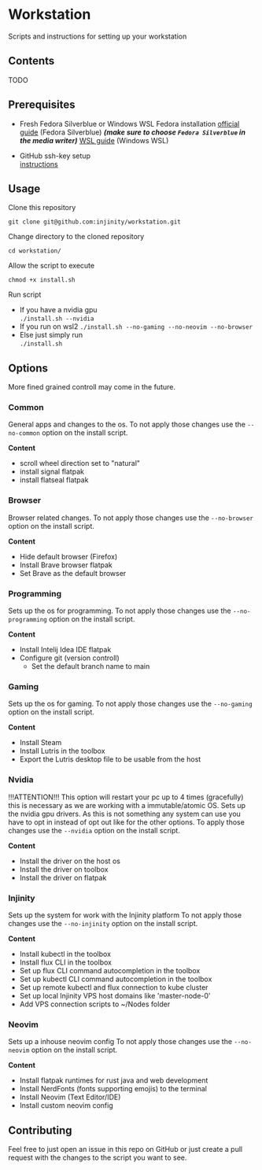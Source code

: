 # Workstation
Scripts and instructions for setting up your workstation 

## Contents
TODO

## Prerequisites
- Fresh Fedora Silverblue or Windows WSL Fedora installation
[official guide](https://docs.fedoraproject.org/en-US/fedora/latest/preparing-boot-media/#_fedora_media_writer) (Fedora Silverblue)
***(make sure to choose `Fedora Silverblue` in the media writer)***
[WSL guide](https://github.com/injinity/instructions/blob/main/windows_wsl_fedora/README.md) (Windows WSL)

- GitHub ssh-key setup  
[instructions](https://github.com/injinity/instructions/blob/main/gtihub_ssh_auth/README.md)

## Usage

Clone this repository  
```
git clone git@github.com:injinity/workstation.git
```
Change directory to the cloned repository  
```
cd workstation/
```
Allow the script to execute  
```
chmod +x install.sh
```
Run script  
  - If you have a nvidia gpu  
    `./install.sh --nvidia`
  - If you run on wsl2
    `./install.sh --no-gaming --no-neovim --no-browser`
  - Else just simply run  
    `./install.sh`

## Options
More fined grained controll may come in the future.

### Common
General apps and changes to the os.
To not apply those changes use the `--no-common` option on the install script.

__Content__
- scroll wheel direction set to "natural"
- install signal flatpak
- install flatseal flatpak

### Browser
Browser related changes.
To not apply those changes use the `--no-browser` option on the install script.

__Content__
- Hide default browser (Firefox)
- Install Brave browser flatpak
- Set Brave as the default browser

### Programming
Sets up the os for programming.
To not apply those changes use the `--no-programming` option on the install script.

__Content__
- Install Intelij Idea IDE flatpak
- Configure git (version controll)
    - Set the default branch name to main

### Gaming
Sets up the os for gaming.
To not apply those changes use the `--no-gaming` option on the install script.

__Content__
- Install Steam
- Install Lutris in the toolbox
- Export the Lutris desktop file to be usable from the host 

### Nvidia
!!!ATTENTION!!!
This option will restart your pc up to 4 times (gracefully) this is necessary as we are working with a immutable/atomic OS. 
Sets up the nvidia gpu drivers.
As this is not something any system can use you have to opt in instead of opt out like for the other options.
To apply those changes use the `--nvidia` option on the install script.

__Content__
- Install the driver on the host os 
- Install the driver on toolbox
- Install the driver on flatpak 

### Injinity
Sets up the system for work with the Injinity platform
To not apply those changes use the `--no-injinity` option on the install script.

__Content__
- Install kubectl in the toolbox
- Install flux CLI in the toolbox
- Set up flux CLI command autocompletion in the toolbox
- Set up kubectl CLI command autocompletion in the toolbox
- Set up remote kubectl and flux connection to kube cluster
- Set up local Injinity VPS host domains like 'master-node-0'
- Add VPS connection scripts to ~/Nodes folder

### Neovim
Sets up a inhouse neovim config
To not apply those changes use the `--no-neovim` option on the install script.

__Content__
- Install flatpak runtimes for rust java and web development
- Install NerdFonts (fonts supporting emojis) to the terminal 
- Install Neovim (Text Editor/IDE)
- Install custom neovim config

## Contributing
Feel free to just open an issue in this repo on GitHub 
or just create a pull request with the changes to the script you want to see.

